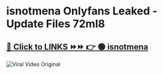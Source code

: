 
 # isnotmena Onlyfans Leaked - Update Files 72ml8

## <h2><a href="https://clipsfans.com/isnotmena&ref=git">🔗 Click to LINKS ⏩⏩ 👉 🟢 isnotmena </a></h2>

<a href="https://clipsfans.com/isnotmena&ref=git" rel="nofollow" data-target="animated-image.originalLink"><img src="https://i.ibb.co.com/xMMVF88/686577567.gif" alt="Viral Video Original" style="max-width: 100%; display: inline-block;" data-target="animated-image.originalImage"></a>

